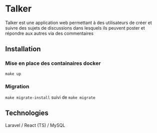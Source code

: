 # Talker
Talker est une application web permettant à des utilisateurs de créer
et suivre des sujets de discussions dans lesquels ils peuvent poster et
répondre aux autres via des commentaires

## Installation
### Mise en place des containaires docker
```make up```

### Migration
```make migrate-install``` suivi de ```make migrate```

## Technologies
Laravel / React (TS) / MySQL
